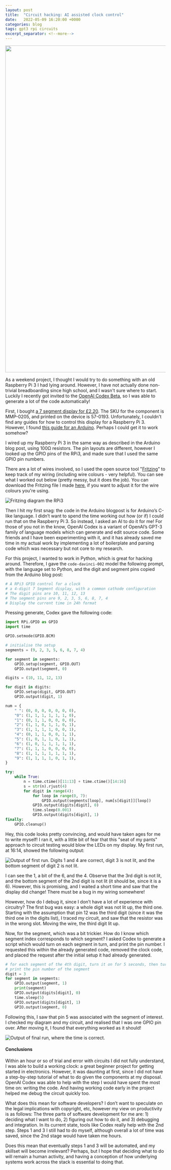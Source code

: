 ```yaml
---
layout: post
title:  "Circuit hacking: AI assisted clock control"
date:   2022-05-09 16:20:00 +0000
categories: blog
tags: gpt3 rpi circuits
excerpt_separator: <!--more-->
---
```


<img src="/assets/rpi3/header.png" width="1024">


As a weekend project, I thought I would try to do something with an old Raspberry Pi 3 I had lying around.
However, I have not actually done non-trivial breadboarding since high school, and I wasn't sure where to start.
Luckily I recently got invited to the [OpenAI Codex Beta](https://openai.com/blog/openai-codex/), so I was able to generate a lot of the code automatically!

<!--more-->

First, I bought [a 7 segment display for £2.20](https://thepihut.com/products/four-digit-seven-segment-display-red).
The SKU for the component is MMP-0205, and printed on the device is 57-0193.
Unfortunately, I couldn't find any guides for how to control this display for a Raspberry Pi 3.
However, I found [this guide for an Arduino](https://www.circuitbasics.com/arduino-7-segment-display-tutorial/).
Perhaps I could get it to work somehow?

I wired up my Raspberry Pi 3 in the same way as described in the Arduino blog post, using 100Ω resistors.
The pin layouts are different, however I looked up the GPIO pins of the RPi3, and made sure that I used the same GPIO pin numbers.

There are a lot of wires involved, so I used the open source tool "[Fritzing](https://fritzing.org/)" to keep track of my wiring (including wire colours - very helpful).
You can see what I worked out below (pretty messy, but it does the job).
You can download the Fritzing file I made [here](/assets/rpi3/my_clock.fzz), if you want to adjust it for the wire colours you're using.

![Fritzing diagram the RPi3](/assets/rpi3/my_clock_bb.png)

Then I hit my first snag: the code in the Arduino blogpost is for Arduino’s C-like language. I didn’t want to spend the time working  out how (or if) I could run that on the Raspberry Pi 3. So instead, I asked an AI to do it for me! For those of you not in the know, OpenAI Codex is a variant of OpenAI’s GPT-3 family of language models which can generate and edit source code. Some friends and I have been experimenting  with it, and it has already saved me time in my actual work by implementing a lot of boilerplate and parsing code which was necessary but not core to my research.

For this project, I wanted to work in Python, which is great for hacking around. Therefore, I gave the `code-davinci-002` model the following prompt, with the language set to Python, and the digit and segment pins copied from the Arduino blog post:

```python
# A RPi3 GPIO control for a clock
# a 4-digit 7 Segment display, with a common cathode configuration
# The digit pins are 10, 11, 12, 13
# The segment pins are 9, 2, 3, 5, 6, 8, 7, 4
# Display the current time in 24h format
```

Pressing generate, Codex gave the following code:

```python
import RPi.GPIO as GPIO
import time

GPIO.setmode(GPIO.BCM)

# initialise the setup
segments = (9, 2, 3, 5, 6, 8, 7, 4)

for segment in segments:
    GPIO.setup(segment, GPIO.OUT)
    GPIO.output(segment, 0)

digits = (10, 11, 12, 13)

for digit in digits:
    GPIO.setup(digit, GPIO.OUT)
    GPIO.output(digit, 1)

num = {
    " ": (0, 0, 0, 0, 0, 0, 0),
    "0": (1, 1, 1, 1, 1, 1, 0),
    "1": (0, 1, 1, 0, 0, 0, 0),
    "2": (1, 1, 0, 1, 1, 0, 1),
    "3": (1, 1, 1, 1, 0, 0, 1),
    "4": (0, 1, 1, 0, 0, 1, 1),
    "5": (1, 0, 1, 1, 0, 1, 1),
    "6": (1, 0, 1, 1, 1, 1, 1),
    "7": (1, 1, 1, 0, 0, 0, 0),
    "8": (1, 1, 1, 1, 1, 1, 1),
    "9": (1, 1, 1, 1, 0, 1, 1),
}

try:
    while True:
        n = time.ctime()[11:13] + time.ctime()[14:16]
        s = str(n).rjust(4)
        for digit in range(4):
            for loop in range(0, 7):
                GPIO.output(segments[loop], num[s[digit]][loop])
            GPIO.output(digits[digit], 0)
            time.sleep(0.001)
            GPIO.output(digits[digit], 1)
finally:
    GPIO.cleanup()

```

Hey, this code looks pretty convincing, and would have taken ages for me to write myself!
I ran it, with a little bit of fear that this "seat of my pants" approach to circuit testing would blow the LEDs on my display.
My first run, at 16:14, showed the following output:


![Output of first run.  Digits 1 and 4 are correct, digit 3 is not lit, and the bottom segment of digit 2 is not lit.](/assets/rpi3/run_1.jpeg)

I can see the 1, a bit of the 6, and the 4.
Observe that the 3rd digit is not lit, and the bottom segment of the 2nd digit is not lit (it should be, since it is a 6). However, this is promising, and I waited a short time  and saw that the display did change! There must be a bug in my wiring somewhere!

However, how do I debug it, since I don’t have a lot of experience with circuitry? The first bug was easy: a whole digit was not lit up, the third one. Starting with the assumption that pin 12 was the third digit (since it was the third one in the digits list), I traced my circuit, and saw that the resistor was in the wrong slot. Moving the wire, the third digit lit up.


Now, for the segment, which  was a bit trickier. How do I know which segment index corresponds to which  segment? I asked Codex to generate a script which would turn on each segment in turn, and print the pin number. I requested  this within the already generated code, removed the clock code, and placed  the request after the initial setup it had already generated.

```python
# for each segment of the 4th digit, turn it on for 5 seconds, then turn it off again
# print the pin number of the segment
digit = 3
for segment in segments:
    GPIO.output(segment, 1)
    print(segment)
    GPIO.output(digits[digit], 0)
    time.sleep(5)
    GPIO.output(digits[digit], 1)
    GPIO.output(segment, 0)
```

Following this, I saw that pin 5 was associated with the segment of interest. I checked my diagram and my circuit, and realised that I was one GPIO pin over. After moving it, I found that everything worked as it should!

![Output of final run, where the time is correct.](/assets/rpi3/run_final.jpg)

#### Conclusions

Within an hour or so of trial and error with circuits I did not fully understand, I was able to build  a working clock: a great beginner project for getting started in electronics. However, it was daunting at first, since I did not have a step-by-step tutorial of what to do given the components at my disposal. OpenAI Codex was able to help with the step I would have spent the most time on: writing the code. And having working code early in the project helped me debug the circuit quickly too.

What does this mean for software developers? I don’t want to speculate on the legal implications with copyright, etc, however my view on productivity is as follows: The three parts of software development for me are: 1) deciding what I want to do, 2) figuring out how to do it, and 3) debugging and integration. In its current state, tools like Codex really help with the 2nd step. Steps 1 and 3 I still had to do myself, although overall a lot of time was saved, since the 2nd stage would have taken me hours.

Does this mean that eventually steps 1 and 3 will be automated, and my skillset will become irrelevant? Perhaps, but I hope that deciding what to do will remain a human activity, and having a conception of how underlying systems work across the stack is essential to doing that.
